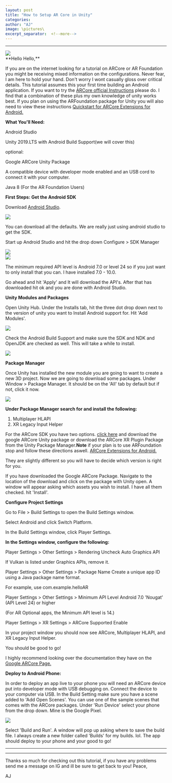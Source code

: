 ```yaml
---
layout: post
title: "How to Setup AR Core in Unity"
categories:
author: "AJ"
image: \pictures\
excerpt_separator:  <!--more-->
---
```

---

<img src="\pictures\arCore\ARCore-logo-_3_.jpg" style="margin-left:auto; margin-right:auto; display:block;">
**Hello Hello,**

If you are on the internet looking for a tutorial on ARCore or AR Foundation you might be receiving mixed information on the configurations. Never fear, I am here to hold your hand. Don't worry I wont casually gloss over critical details. This tutorial assumes this your first time building an Android application. If you want to try the [ARCore official Instructions](https://developers.google.com/ar/develop/unity/quickstart-android) please do. I find that a combination of these plus my own knowledge of unity works best. If you plan on using the ARFoundation package for Unity you will also need to view these instructions [Quickstart for ARCore Extensions for Android.](https://developers.google.com/ar/develop/unity-arf/quickstart-android)

<!--more-->
**What You'll Need:**

Android Studio

Unity 2019.LTS with Android Build Support(we will cover this)

optional:

Google ARCore Unity Package

A compatible device with developer mode enabled and an USB cord to connect it with your computer.

Java 8 (For the AR Foundation Users)

**First Steps: Get the Android SDK**

Download [Android Studio](https://developer.android.com/studio).

<img src="\pictures\arCore\androidstudio.png" style="margin-left:auto; margin-right:auto; display:block;">

You can download all the defaults. We are really just using android studio to get the SDK.

Start up Android Studio and hit the drop down Configure > SDK Manager

<img src="\pictures\arCore\androidstudio0.png" style="margin-left:auto; margin-right:auto; display:block;">



<img src="\pictures\arCore\androidstudio1.png" style="margin-left:auto; margin-right:auto; display:block;">

The minimum required API level is Android 7.0 or level 24 so if you just want to only install that you can. I have installed 7.0 - 10.0.

Go ahead and hit 'Apply' and It will download the API's. After that has downloaded hit ok and you are done with Android Studio.

**Unity Modules and Packages**

Open Unity Hub. Under the Installs tab, hit the three dot drop down next to the version of unity you want to Install Android support for. Hit 'Add Modules'.

<img src="\pictures\arCore\unity0.png" style="margin-left:auto; margin-right:auto; display:block;">


Check the Android Build Support and make sure the SDK and NDK and OpenJDK are checked as well. This will take a while to install.

<img src="\pictures\arCore\unity1.png" style="margin-left:auto; margin-right:auto; display:block;">







**Package Manager**

Once Unity has installed the new module you are going to want to create a new 3D project. Now we are going to download some packages.
Under Window > Package Manager. It should be on the 'All' tab by default but if not, click it now.

<img src="\pictures\arCore\unity2.png" style="margin-left:auto; margin-right:auto; display:block;">

**Under Package Manager search for and install the following:**

1. Multiplayer HLAPI
2. XR Legacy Input Helper

For the ARCore SDK you have two options. [click here](https://github.com/google-ar/arcore-unity-sdk/releases) and download the google ARCore Unity package or download the ARCore XR Plugin Package from the Unity Package Manager.**Note** if your plan is to use ARFoundation stop and follow these directions aswell. [ARCore Extensions for Android.](https://developers.google.com/ar/develop/unity-arf/quickstart-android)

They are slightly different so you will have to decide which version is right for you.

If you have downloaded the Google ARCore Package. Navigate to the location of the download and click on the package with Unity open. A window will appear asking which assets you wish to install. I have all them checked. hit 'Install'.


**Configure Project Settings**

Go to File > Build Settings to open the Build Settings window.

Select Android and click Switch Platform.

In the Build Settings window, click Player Settings.

**In the Settings window, configure the following:**


Player Settings > Other Settings > Rendering	Uncheck Auto Graphics API

If Vulkan is listed under Graphics APIs, remove it.

Player Settings > Other Settings > Package Name	Create a unique app ID using a Java package name format.

For example, use com.example.helloAR

Player Settings > Other Settings > Minimum API Level	Android 7.0 'Nougat' (API Level 24) or higher

(For AR Optional apps, the Minimum API level is 14.)

Player Settings > XR Settings > ARCore Supported	Enable

In your project window you should now see ARCore, Multiplayer HLAPI, and XR Legacy Input Helper.

You should be good to go!

I highly recommend looking over the documentation they have on the [Google ARCore Page.](https://developers.google.com/ar/develop/unity)

**Deploy to Android Phone:**

In order to deploy an app live to your phone you will need an ARCore device put into developer mode with USB debugging on. Connect the device to your computer via USB.
In the Build Setting make sure you have a scene added to 'Add Open Scenes'. You can use one of the sample scenes that comes with the ARCore packages. Under 'Run Device' select your phone from the drop down. Mine is the Google Pixel.

<img src="\pictures\arCore\unity3.png" style="margin-left:auto; margin-right:auto; display:block;">

Select 'Build and Run'. A window will pop up asking where to save the build file. I always create a new folder called 'Builds' for my builds. lol.
The app should deploy to your phone and your good to go!


---
---
Thanks so much for checking out this tutorial, if you have any problems send me a message on IG and ill be sure to get back to you!
Peace,

AJ
